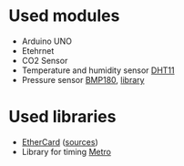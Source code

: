 # Used modules

 * Arduino UNO
 * Etehrnet
 * CO2 Sensor
 * Temperature and humidity sensor [DHT11](http://playground.arduino.cc/Main/DHT11Lib)
 * Pressure sensor [BMP180](https://www.adafruit.com/products/1603), [library](https://learn.sparkfun.com/tutorials/bmp180-barometric-pressure-sensor-hookup-/installing-the-arduino-library)

# Used libraries

 * [EtherCard](http://jeelabs.org/pub/docs/ethercard/) ([sources](https://github.com/jcw/ethercard))
 * Library for timing [Metro](https://github.com/thomasfredericks/Metro-Arduino-Wiring)
